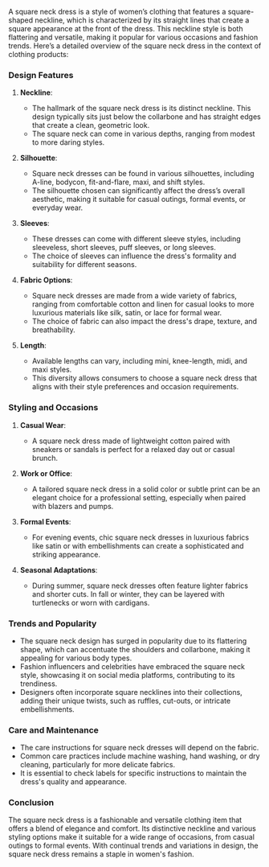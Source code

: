 A square neck dress is a style of women’s clothing that features a square-shaped neckline, which is characterized by its straight lines that create a square appearance at the front of the dress. This neckline style is both flattering and versatile, making it popular for various occasions and fashion trends. Here’s a detailed overview of the square neck dress in the context of clothing products:

### Design Features

1. **Neckline**: 
   - The hallmark of the square neck dress is its distinct neckline. This design typically sits just below the collarbone and has straight edges that create a clean, geometric look. 
   - The square neck can come in various depths, ranging from modest to more daring styles.

2. **Silhouette**: 
   - Square neck dresses can be found in various silhouettes, including A-line, bodycon, fit-and-flare, maxi, and shift styles. 
   - The silhouette chosen can significantly affect the dress’s overall aesthetic, making it suitable for casual outings, formal events, or everyday wear.

3. **Sleeves**:
   - These dresses can come with different sleeve styles, including sleeveless, short sleeves, puff sleeves, or long sleeves. 
   - The choice of sleeves can influence the dress's formality and suitability for different seasons.

4. **Fabric Options**:
   - Square neck dresses are made from a wide variety of fabrics, ranging from comfortable cotton and linen for casual looks to more luxurious materials like silk, satin, or lace for formal wear.
   - The choice of fabric can also impact the dress's drape, texture, and breathability.

5. **Length**: 
   - Available lengths can vary, including mini, knee-length, midi, and maxi styles.
   - This diversity allows consumers to choose a square neck dress that aligns with their style preferences and occasion requirements.

### Styling and Occasions

1. **Casual Wear**: 
   - A square neck dress made of lightweight cotton paired with sneakers or sandals is perfect for a relaxed day out or casual brunch.
   
2. **Work or Office**: 
   - A tailored square neck dress in a solid color or subtle print can be an elegant choice for a professional setting, especially when paired with blazers and pumps.
   
3. **Formal Events**: 
   - For evening events, chic square neck dresses in luxurious fabrics like satin or with embellishments can create a sophisticated and striking appearance.

4. **Seasonal Adaptations**: 
   - During summer, square neck dresses often feature lighter fabrics and shorter cuts. In fall or winter, they can be layered with turtlenecks or worn with cardigans.

### Trends and Popularity

- The square neck design has surged in popularity due to its flattering shape, which can accentuate the shoulders and collarbone, making it appealing for various body types.
- Fashion influencers and celebrities have embraced the square neck style, showcasing it on social media platforms, contributing to its trendiness.
- Designers often incorporate square necklines into their collections, adding their unique twists, such as ruffles, cut-outs, or intricate embellishments.

### Care and Maintenance

- The care instructions for square neck dresses will depend on the fabric. 
- Common care practices include machine washing, hand washing, or dry cleaning, particularly for more delicate fabrics. 
- It is essential to check labels for specific instructions to maintain the dress's quality and appearance.

### Conclusion

The square neck dress is a fashionable and versatile clothing item that offers a blend of elegance and comfort. Its distinctive neckline and various styling options make it suitable for a wide range of occasions, from casual outings to formal events. With continual trends and variations in design, the square neck dress remains a staple in women's fashion.